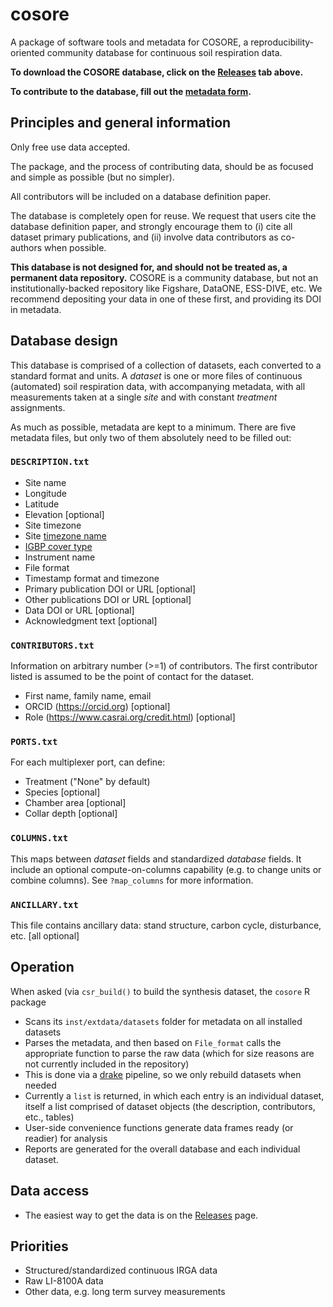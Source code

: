 # cosore

A package of software tools and metadata for COSORE, a reproducibility-oriented 
community database for continuous soil respiration data.

**To download the COSORE database, click on the
[Releases](https://github.com/bpbond/cosore/releases) tab above.**

**To contribute to the database, fill out the [metadata form](https://forms.gle/xRSY7WwmWKTL6iCv5).**

## Principles and general information

Only free use data accepted.

The package, and the process of contributing data, should be as focused and 
simple as possible (but no simpler).

All contributors will be included on a database definition paper.

The database is completely open for reuse. We request that users cite the 
database definition paper, and strongly encourage them to (i) cite all dataset primary
publications, and (ii) involve data contributors as co-authors when possible.

**This database is not designed for, and should not be treated as, a permanent
data repository.** COSORE is a community database, but not an institutionally-backed repository like Figshare, DataONE, ESS-DIVE, etc. We recommend depositing your data in one of these first, and providing its DOI in metadata.

## Database design

This database is comprised of a collection of datasets, each converted to a standard format and units.
A _dataset_ is one or more files of continuous (automated) soil respiration data,
with accompanying metadata, with all measurements taken at a single _site_ and with
constant _treatment_ assignments.

As much as possible, metadata are kept to a minimum. There are five metadata files, but only two of them absolutely need to be filled out:

### `DESCRIPTION.txt`

* Site name
* Longitude
* Latitude
* Elevation [optional]
* Site timezone
* Site [timezone name](https://en.wikipedia.org/wiki/List_of_tz_database_time_zones)
* [IGBP cover type](http://www.eomf.ou.edu/static/IGBP.pdf)
* Instrument name
* File format
* Timestamp format and timezone
* Primary publication DOI or URL [optional]
* Other publications DOI or URL [optional]
* Data DOI or URL [optional]
* Acknowledgment text [optional]

### `CONTRIBUTORS.txt`

Information on arbitrary number (>=1) of contributors. The first contributor listed is assumed to be the point of contact for the dataset.

* First name, family name, email
* ORCID (https://orcid.org) [optional]
* Role (https://www.casrai.org/credit.html) [optional]

### `PORTS.txt`

For each multiplexer port, can define:

* Treatment ("None" by default)
* Species [optional]
* Chamber area [optional]
* Collar depth [optional]

### `COLUMNS.txt`

This maps between _dataset_ fields and standardized _database_ fields.
It include an optional compute-on-columns capability (e.g. to change units or combine columns). See `?map_columns` for more information.

### `ANCILLARY.txt`

This file contains ancillary data: stand structure, carbon cycle, disturbance, etc. [all optional]

## Operation

When asked (via `csr_build()` to build the synthesis dataset, the `cosore` R package
* Scans its `inst/extdata/datasets` folder for metadata on all installed datasets
* Parses the metadata, and then based on `File_format` calls 
the appropriate function to parse the raw data (which for size reasons are not currently included in the repository)
* This is done via a [drake](https://github.com/ropensci/drake) pipeline, so we only 
rebuild datasets when needed
* Currently a `list` is returned, in which each entry is an individual dataset, itself
a list comprised of dataset objects (the description, contributors, etc., tables)
* User-side convenience functions generate data frames ready (or readier) for analysis
* Reports are generated for the overall database and each individual dataset.

## Data access

* The easiest way to get the data is on the [Releases](https://github.com/bpbond/cosore/releases) page.

## Priorities

* Structured/standardized continuous IRGA data
* Raw LI-8100A data
* Other data, e.g. long term survey measurements
